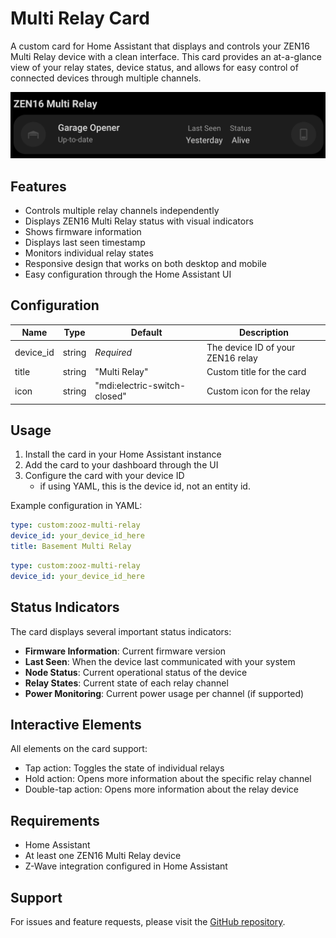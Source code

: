 # Multi Relay Card

A custom card for Home Assistant that displays and controls your ZEN16 Multi Relay device with a clean interface. This card provides an at-a-glance view of your relay states, device status, and allows for easy control of connected devices through multiple channels.

![card](../assets/cards/info/multi-relay/card.png)

## Features

- Controls multiple relay channels independently
- Displays ZEN16 Multi Relay status with visual indicators
- Shows firmware information
- Displays last seen timestamp
- Monitors individual relay states
- Responsive design that works on both desktop and mobile
- Easy configuration through the Home Assistant UI

## Configuration

| Name      | Type   | Default                      | Description                       |
| --------- | ------ | ---------------------------- | --------------------------------- |
| device_id | string | _Required_                   | The device ID of your ZEN16 relay |
| title     | string | "Multi Relay"                | Custom title for the card         |
| icon      | string | "mdi:electric-switch-closed" | Custom icon for the relay         |

## Usage

1. Install the card in your Home Assistant instance
2. Add the card to your dashboard through the UI
3. Configure the card with your device ID
   - if using YAML, this is the device id, not an entity id.

Example configuration in YAML:

```yaml
type: custom:zooz-multi-relay
device_id: your_device_id_here
title: Basement Multi Relay
```

```yaml
type: custom:zooz-multi-relay
device_id: your_device_id_here
```

## Status Indicators

The card displays several important status indicators:

- **Firmware Information**: Current firmware version
- **Last Seen**: When the device last communicated with your system
- **Node Status**: Current operational status of the device
- **Relay States**: Current state of each relay channel
- **Power Monitoring**: Current power usage per channel (if supported)

## Interactive Elements

All elements on the card support:

- Tap action: Toggles the state of individual relays
- Hold action: Opens more information about the specific relay channel
- Double-tap action: Opens more information about the relay device

## Requirements

- Home Assistant
- At least one ZEN16 Multi Relay device
- Z-Wave integration configured in Home Assistant

## Support

For issues and feature requests, please visit the [GitHub repository](https://github.com/homeassistant-extras/zooz-card-set).
